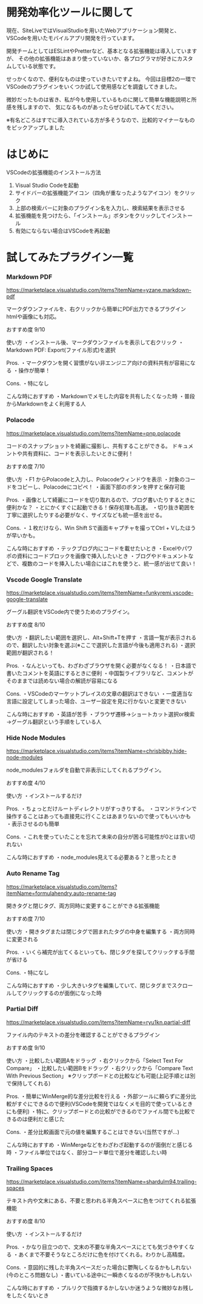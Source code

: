 # 開発効率化ツールに関して

現在、SiteLiveではVisualStudioを用いたWebアプリケーション開発と、
VSCodeを用いたモバイルアプリ開発を行っています。

開発チームとしてはESLintやPretterなど、基本となる拡張機能は導入していますが、
その他の拡張機能はあまり使っていないか、各プログラマが好きにカスタムしている状態です。

せっかくなので、便利なものは使っていきたいですよね。
今回は目標2の一環でVSCodeのプラグインをいくつか試して使用感などを調査してきました。

微妙だったものは省き、私が今も使用しているものに関して簡単な機能説明と所感を残しますので、
気になるものがあったらぜひ試してみてください。

※有名どころはすでに導入されている方が多そうなので、比較的マイナーなものをピックアップしました

# はじめに

VSCodeの拡張機能のインストール方法
1. Visual Studio Codeを起動
2. サイドバーの拡張機能アイコン（四角が重なったようなアイコン）をクリック
3. 上部の検索バーに対象のプラグイン名を入力し、検索結果を表示させる
4. 拡張機能を見つけたら、「インストール」ボタンをクリックしてインストール
5. 有効にならない場合はVSCodeを再起動


# 試してみたプラグイン一覧

### Markdown PDF

https://marketplace.visualstudio.com/items?itemName=yzane.markdown-pdf

マークダウンファイルを、右クリックから簡単にPDF出力できるプラグイン
htmlや画像にも対応。

おすすめ度
9/10

使い方
・インストール後、マークダウンファイルを表示して右クリック
・Markdown PDF: Export(ファイル形式)を選択

Pros.
・マークダウンを開く習慣がない非エンジニア向けの資料共有が容易になる
・操作が簡単！

Cons.
・特になし

こんな時におすすめ
・Markdownでメモした内容を共有したくなった時
・普段からMarkdownをよく利用する人


### Polacode

https://marketplace.visualstudio.com/items?itemName=pnp.polacode

コードのスナップショットを綺麗に撮影し、共有することができる。
ドキュメントや共有資料に、コードを表示したいときに便利！

おすすめ度
7/10

使い方
・F1 からPolacodeと入力し、Polacodeウィンドウを表示
・対象のコードをコピーし、Polacodeにコピペ！
・画面下部のボタンを押すと保存可能

Pros.
・画像として綺麗にコードを切り取れるので、ブログ書いたりするときに便利かな？
・とにかくすぐに起動できる！保存処理も高速。
・切り抜き範囲を丁寧に選択したりする必要がなく、サイズなども統一感を出せる。

Cons.
・１枚だけなら、Win Shift Sで画面キャプチャを撮ってCtrl + Vしたほうが早いかも。


こんな時におすすめ
・テックブログ内にコードを載せたいとき
・Excelやパワポの資料にコードブロックを画像で挿入したいとき
・ブログやドキュメントなどで、複数のコードを挿入したい場合にはこれを使うと、統一感が出せて良い！

### Vscode Google Translate

https://marketplace.visualstudio.com/items?itemName=funkyremi.vscode-google-translate

グーグル翻訳をVSCode内で使うためのプラグイン。

おすすめ度
8/10

使い方
・翻訳したい範囲を選択し、Alt+Shift+Tを押す
・言語一覧が表示されるので、翻訳したい対象を選ぶ(※ここで選択した言語が今後も適用される)
・選択範囲が翻訳される！

Pros.
・なんといっても、わざわざブラウザを開く必要がなくなる！
・日本語で書いたコメントを英語にするときに便利
・中国製ライブラリなど、コメントがそのままでは読めない場合の解読が容易になる

Cons.
・VSCodeのマーケットプレイスの文章の翻訳はできない
・一度適当な言語に設定してしまった場合、ユーザー設定を見に行かないと変更できない

こんな時におすすめ
・英語が苦手
・ブラウザ遷移→ショートカット選択or検索→グーグル翻訳という手順をしている人

### Hide Node Modules

https://marketplace.visualstudio.com/items?itemName=chrisbibby.hide-node-modules

node_modulesフォルダを自動で非表示にしてくれるプラグイン。

おすすめ度
4/10

使い方
・インストールするだけ

Pros.
・ちょっとだけルートディレクトリがすっきりする。
・コマンドラインで操作することはあっても直接見に行くことはあまりないので使ってもいいかも
・表示させるのも簡単

Cons.
・これを使っていたことを忘れて未来の自分が困る可能性が0とは言い切れない

こんな時におすすめ
・node_modules見えてる必要ある？と思ったとき


### Auto Rename Tag

https://marketplace.visualstudio.com/items?itemName=formulahendry.auto-rename-tag

開きタグと閉じタグ、両方同時に変更することができる拡張機能

おすすめ度
7/10

使い方
・開きタグまたは閉じタグで囲まれたタグの中身を編集する
・両方同時に変更される

Pros.
・いくら補完が出てくるといっても、閉じタグを探してクリックする手間が省ける

Cons.
・特になし

こんな時におすすめ
・少し大きいタグを編集していて、閉じタグまでスクロールしてクリックするのが面倒になった時


### Partial Diff

https://marketplace.visualstudio.com/items?itemName=ryu1kn.partial-diff

ファイル内のテキストの差分を確認することができるプラグイン

おすすめ度
9/10

使い方
・比較したい範囲Aをドラッグ
・右クリックから「Select Text For Compare」
・比較したい範囲Bをドラッグ
・右クリックから「Compare Text With Previous Section」
※クリップボードとの比較なども可能(上記手順とは別で保持してくれる)

Pros.
・簡単にWinMerge的な差分比較を行える
・外部ツールに頼らずに差分比較がすぐにできるので便利(VSCodeを開発ではなくメモ目的で使っているときにも便利)
・特に、クリップボードとの比較ができるのでファイル間でも比較できるのは便利だと感じた

Cons.
・差分比較画面で元の値を編集することはできない(当然ですが…)

こんな時におすすめ
・WinMergeなどをわざわざ起動するのが面倒だと感じる時
・ファイル単位ではなく、部分コード単位で差分を確認したい時

### Trailing Spaces

https://marketplace.visualstudio.com/items?itemName=shardulm94.trailing-spaces

テキスト内や文末にある、不要と思われる半角スペースに色をつけてくれる拡張機能

おすすめ度
8/10

使い方
・インストールするだけ

Pros.
・かなり目立つので、文末の不要な半角スペースにとても気づきやすくなる
・あくまで不要そうなところだけに色を付けてくれる。わりかし高精度。

Cons.
・意図的に残した半角スペースだった場合に鬱陶しくなるかもしれない(今のところ問題なし)
・書いている途中に一瞬赤くなるのが不快かもしれない

こんな時におすすめ
・プルリクで指摘するかしないか迷うような微妙なお残しをしたくないとき